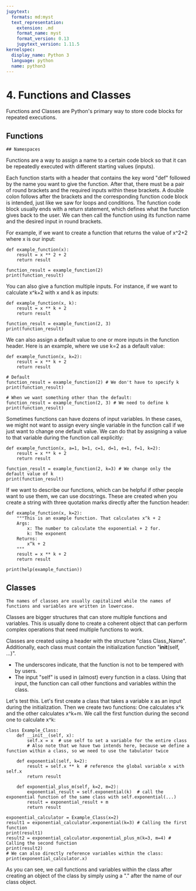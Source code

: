 ```yaml
---
jupytext:
  formats: md:myst
  text_representation:
    extension: .md
    format_name: myst
    format_version: 0.13
    jupytext_version: 1.11.5
kernelspec:
  display_name: Python 3
  language: python
  name: python3
---
```


# 4. Functions and Classes
Functions and Classes are Python's primary way to store code blocks for repeated executions.

## Functions
```{note}
## Namespaces
```
Functions are a way to assign a name to a certain code block so that it can be repeatedly executed with different starting values (inputs).

Each function starts with a header that contains the key word "def" followed by the name you want to give the function. After that, there must be a pair of round brackets and the required inputs within these brackets. A double colon follows after the brackets and the corresponding function code block is intended, just like we saw for loops and conditions. The function code block usually ends with a return statement, which defines what the function gives back to the user. We can then call the function using its function name and the desired input in round brackets.

For example, if we want to create a function that returns the value of x^2+2 where x is our input:
```{code-cell}
def example_function(x):
    result = x ** 2 + 2
    return result

function_result = example_function(2)
print(function_result)
```

You can also give a function multiple inputs. For instance, if we want to calculate x^k+2 with x and k as inputs:
```{code-cell}
def example_function(x, k):
    result = x ** k + 2
    return result

function_result = example_function(2, 3)
print(function_result)

```

We can also assign a default value to one or more inputs in the function header. Here is an example, where we use k=2 as a default value:
```{code-cell}
def example_function(x, k=2):
    result = x ** k + 2
    return result

# Default
function_result = example_function(2) # We don't have to specify k
print(function_result)

# When we want something other than the default:
function_result = example_function(2, 3) # We need to define k
print(function_result)
```

Sometimes functions can have dozens of input variables. In these cases, we might not want to assign every single variable in the function call if we just want to change one default value. We can do that by assigning a value to that variable during the function call explicitly: 
```{code-cell}
def example_function(x, a=1, b=1, c=1, d=1, e=1, f=1, k=2):
    result = x ** k + 2
    return result

function_result = example_function(2, k=3) # We change only the default value of k
print(function_result)
```

If we want to describe our functions, which can be helpful if other people want to use them, we can use docstrings. These are created when you create a string with three quotation marks directly after the function header:

```{code-cell}
def example_function(x, k=2):
    """This is an example function. That calculates x^k + 2
    Args:
        x: The number to calculate the exponential + 2 for.
        k: The exponent
    Returns:
        x^k + 2
    """
    result = x ** k + 2
    return result

print(help(example_function))
```


## Classes
```{note}
The names of classes are usually capitalized while the names of functions and variables are written in lowercase.
```
Classes are bigger structures that can store multiple functions and variables. This is usually done to create a coherent object that can perform complex operations that need multiple functions to work.

Classes are created using a header with the structure "class Class_Name". Additionally, each class must contain the initialization function "__init__(self, ...)". 
- The underscores indicate, that the function is not to be tempered with by users. 
- The input "self" is used in (almost) every function in a class. Using that input, the function can call other functions and variables within the class.

Let's test this. Let's first create a class that takes a variable x as an input during the initialization. Then we create two functions: One calculates x^k and the other calculates x^k+m. We call the first function during the second one to calculate x^k:  

```{code-cell}
class Example_Class:
    def __init__(self, x):
        self.x = x  # use self to set a variable for the entire class
        # Also note that we have two intends here, because we define a function within a class, so we need to use the tabulator twice
        
    def exponential(self, k=2):
        result = self.x ** k  # reference the global variable x with self.x 
        return result
        
    def exponential_plus_m(self, k=2, m=2):
        exponential_result = self.exponential(k)  # call the exponential function of the same class with self.exponential(...)
        result = exponential_result + m
        return result

exponential_calculator = Example_Class(x=2)
result1 = exponential_calculator.exponential(k=3) # Calling the first function 
print(result1)
result2 = exponential_calculator.exponential_plus_m(k=3, m=4) # Calling the second function
print(result2)
# We can also directly reference variables within the class:
print(exponential_calculator.x)
```
As you can see, we call functions and variables within the class after creating an object of the class by simply using a "." after the name of our class object. 


